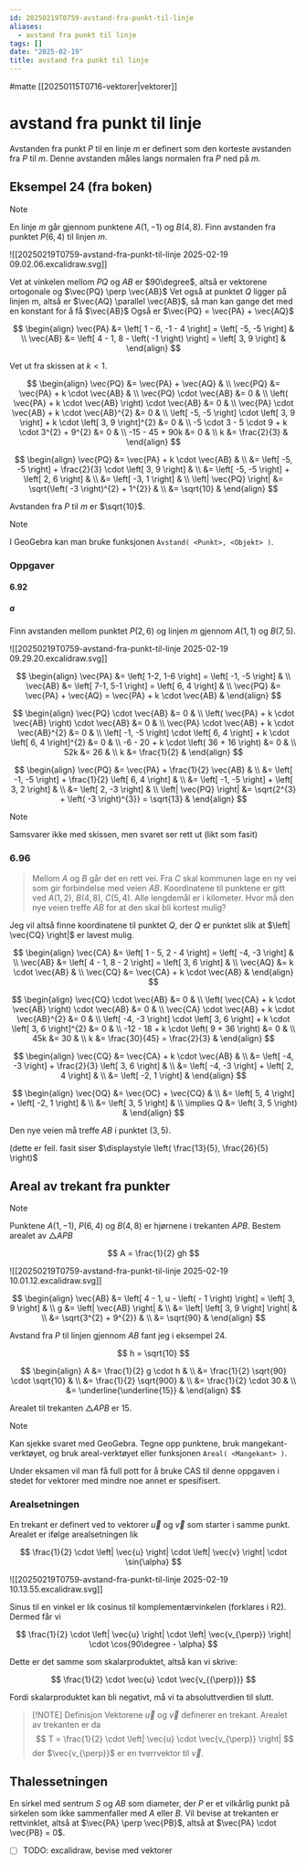 ```yaml
---
id: 20250219T0759-avstand-fra-punkt-til-linje
aliases:
  - avstand fra punkt til linje
tags: []
date: "2025-02-19"
title: avstand fra punkt til linje
---
```


#matte [[20250115T0716-vektorer|vektorer]]

# avstand fra punkt til linje

Avstanden fra punkt $P$ til en linje $m$ er definert som den korteste avstanden fra $P$ til $m$. Denne avstanden måles langs normalen fra $P$ ned på $m$.

## Eksempel 24 (fra boken)

> [!NOTE]
> En linje $m$ går gjennom punktene $A \left( 1, -1 \right)$ og $B \left( 4, 8 \right)$. Finn avstanden fra punktet $P \left( 6, 4 \right)$ til linjen $m$.

![[20250219T0759-avstand-fra-punkt-til-linje 2025-02-19 09.02.06.excalidraw.svg]]

Vet at vinkelen mellom $PQ$ og $AB$ er $90\degree$, altså er vektorene ortogonale og $\vec{PQ} \perp \vec{AB}$
Vet også at punktet $Q$ ligger på linjen m, altså er $\vec{AQ} \parallel \vec{AB}$, så man kan gange det med en konstant for å få $\vec{AB}$
Også er $\vec{PQ} = \vec{PA} + \vec{AQ}$

$$
\begin{align}
  \vec{PA} &= \left[ 1 - 6, -1 - 4 \right] = \left[ -5, -5 \right] & \\
  \vec{AB} &= \left[ 4 - 1, 8 - \left( -1 \right) \right] = \left[ 3, 9 \right] &
\end{align}
$$

Vet ut fra skissen at $k < 1$.

$$
\begin{align}
  \vec{PQ} &= \vec{PA} + \vec{AQ} & \\
  \vec{PQ} &= \vec{PA} + k \cdot \vec{AB} & \\
  \vec{PQ} \cdot \vec{AB} &= 0 & \\
  \left( \vec{PA} + k \cdot \vec{AB} \right) \cdot \vec{AB} &= 0 & \\
  \vec{PA} \cdot \vec{AB} + k \cdot \vec{AB}^{2} &= 0 & \\
  \left[ -5, -5 \right] \cdot \left[ 3, 9 \right] + k \cdot \left[ 3, 9 \right]^{2} &= 0 & \\
  -5 \cdot 3 - 5 \cdot 9 + k \cdot 3^{2} + 9^{2} &= 0 & \\
  -15 - 45 + 90k &= 0 & \\
  k &= \frac{2}{3} &
\end{align}
$$

$$
\begin{align}
  \vec{PQ} &= \vec{PA} + k \cdot \vec{AB} & \\
  &= \left[ -5, -5 \right] + \frac{2}{3} \cdot \left[ 3, 9 \right] & \\
  &= \left[ -5, -5 \right] + \left[ 2, 6 \right] & \\
  &= \left[ -3, 1 \right] & \\
  \left| \vec{PQ} \right| &= \sqrt{\left( -3 \right)^{2} + 1^{2}} & \\
  &= \sqrt{10} &
\end{align}
$$

Avstanden fra $P$ til $m$ er $\sqrt{10}$.

> [!NOTE]
> I GeoGebra kan man bruke funksjonen `Avstand( <Punkt>, <Objekt> )`.

### Oppgaver

#### 6.92

##### a

Finn avstanden mellom punktet $P \left( 2, 6 \right)$ og linjen $m$ gjennom $A \left( 1, 1 \right)$ og $B \left( 7, 5 \right)$.

![[20250219T0759-avstand-fra-punkt-til-linje 2025-02-19 09.29.20.excalidraw.svg]]

$$
\begin{align}
  \vec{PA} &= \left[ 1-2, 1-6 \right] = \left[ -1, -5 \right] & \\
  \vec{AB} &= \left[ 7-1, 5-1 \right] = \left[ 6, 4 \right] & \\
  \vec{PQ} &= \vec{PA} + \vec{AQ} = \vec{PA} + k \cdot \vec{AB} &
\end{align}
$$

$$
\begin{align}
  \vec{PQ} \cdot \vec{AB} &= 0 & \\
  \left( \vec{PA} + k \cdot \vec{AB} \right) \cdot \vec{AB} &= 0 & \\
  \vec{PA} \cdot \vec{AB} + k \cdot \vec{AB}^{2} &= 0 & \\
  \left[ -1, -5 \right] \cdot \left[ 6, 4 \right] + k \cdot \left[ 6, 4 \right]^{2} &= 0 & \\
  -6 - 20 + k \cdot \left( 36 + 16 \right) &= 0 & \\
  52k &= 26 & \\
  k &= \frac{1}{2} &
\end{align}
$$

$$
\begin{align}
  \vec{PQ} &= \vec{PA} + \frac{1}{2} \vec{AB} & \\
  &= \left[ -1, -5 \right] + \frac{1}{2} \left[ 6, 4 \right] & \\
  &= \left[ -1, -5 \right] + \left[ 3, 2 \right] & \\
  &= \left[ 2, -3 \right] & \\
  \left| \vec{PQ} \right| &= \sqrt{2^{3} + \left( -3 \right)^{3}} = \sqrt{13} &
\end{align}
$$

> [!NOTE]
> Samsvarer ikke med skissen, men svaret ser rett ut (likt som fasit)

### 6.96

> Mellom $A$ og $B$ går det en rett vei. Fra $C$ skal kommunen lage en ny vei som gir forbindelse med veien $AB$. Koordinatene til punktene er gitt ved $A \left( 1, 2 \right)$, $B \left( 4, 8 \right)$, $C \left( 5, 4 \right)$.
> Alle lengdemål er i kilometer.
> Hvor må den nye veien treffe $AB$ for at den skal bli kortest mulig?

Jeg vil altså finne koordinatene til punktet $Q$, der $Q$ er punktet slik at $\left| \vec{CQ} \right|$ er lavest mulig.

$$
\begin{align}
  \vec{CA} &= \left[ 1 - 5, 2 - 4 \right] = \left[ -4, -3 \right] & \\
  \vec{AB} &= \left[ 4 - 1, 8 - 2 \right] = \left[ 3, 6 \right] & \\
  \vec{AQ} &= k \cdot \vec{AB} & \\
  \vec{CQ} &= \vec{CA} + k \cdot \vec{AB} &
\end{align}
$$

$$
\begin{align}
  \vec{CQ} \cdot \vec{AB} &= 0 & \\
  \left( \vec{CA} + k \cdot \vec{AB} \right) \cdot \vec{AB} &= 0 & \\
  \vec{CA} \cdot \vec{AB} + k \cdot \vec{AB}^{2} &= 0 & \\
  \left[ -4, -3 \right] \cdot \left[ 3, 6 \right] + k \cdot \left[ 3, 6 \right]^{2} &= 0 & \\
  -12 - 18 + k \cdot \left( 9 + 36 \right) &= 0 & \\
  45k &= 30 & \\
  k &= \frac{30}{45} = \frac{2}{3} &
\end{align}
$$

$$
\begin{align}
  \vec{CQ} &= \vec{CA} + k \cdot \vec{AB} & \\
  &= \left[ -4, -3 \right] + \frac{2}{3} \left[ 3, 6 \right] & \\
  &= \left[ -4, -3 \right] + \left[ 2, 4 \right] & \\
  &= \left[ -2, 1 \right] &
\end{align}
$$

$$
\begin{align}
  \vec{OQ} &= \vec{OC} + \vec{CQ} & \\
  &= \left[ 5, 4 \right] + \left[ -2, 1 \right] & \\
  &= \left[ 3, 5 \right] & \\
  \implies Q &= \left( 3, 5 \right) &
\end{align}
$$

Den nye veien må treffe $AB$ i punktet $\left( 3, 5 \right)$.

(dette er feil. fasit siser $\displaystyle \left( \frac{13}{5}, \frac{26}{5} \right)$

## Areal av trekant fra punkter

> [!NOTE]
> Punktene $A \left( 1, -1 \right)$, $P \left( 6, 4 \right)$ og $B \left( 4, 8 \right)$ er hjørnene i trekanten $APB$. Bestem arealet av $\triangle APB$

$$
A = \frac{1}{2} gh
$$

![[20250219T0759-avstand-fra-punkt-til-linje 2025-02-19 10.01.12.excalidraw.svg]]

$$
\begin{align}
  \vec{AB} &= \left[ 4 - 1, u - \left( - 1 \right) \right] = \left[ 3, 9 \right] & \\
  g &= \left| \vec{AB} \right| & \\
  &= \left| \left[ 3, 9 \right] \right| & \\
  &= \sqrt{3^{2} + 9^{2}} & \\
  &= \sqrt{90} &
\end{align}
$$

Avstand fra $P$ til linjen gjennom $AB$ fant jeg i eksempel 24.

$$
h = \sqrt{10}
$$

$$
\begin{align}
  A &= \frac{1}{2} g \cdot h & \\
  &= \frac{1}{2} \sqrt{90} \cdot \sqrt{10} & \\
  &= \frac{1}{2} \sqrt{900} & \\
  &= \frac{1}{2} \cdot 30 & \\
  &= \underline{\underline{15}} &
\end{align}
$$

Arealet til trekanten $\triangle APB$ er $15$.

> [!NOTE]
> Kan sjekke svaret med GeoGebra. Tegne opp punktene, bruk mangekant-verktøyet, og bruk areal-verktøyet eller funksjonen `Areal( <Mangekant> )`.
>
> Under eksamen vil man få full pott for å bruke CAS til denne oppgaven i stedet for vektorer med mindre noe annet er spesifisert.

### Arealsetningen

En trekant er definert ved to vektorer $\vec{u}$ og $\vec{v}$ som starter i samme punkt. Arealet er ifølge arealsetningen lik

$$
\frac{1}{2} \cdot \left| \vec{u} \right| \cdot \left| \vec{v} \right| \cdot \sin{\alpha}
$$

![[20250219T0759-avstand-fra-punkt-til-linje 2025-02-19 10.13.55.excalidraw.svg]]

Sinus til en vinkel er lik cosinus til komplementærvinkelen (forklares i R2). Dermed får vi

$$
\frac{1}{2} \cdot \left| \vec{u} \right| \cdot \left| \vec{v_{\perp}} \right| \cdot \cos{90\degree - \alpha}
$$

Dette er det samme som skalarproduktet, altså kan vi skrive:

$$
\frac{1}{2} \cdot \vec{u} \cdot \vec{v_{{\perp}}}
$$

Fordi skalarproduktet kan bli negativt, må vi ta absoluttverdien til slutt.

> [!NOTE] Definisjon
> Vektorene $\vec{u}$ og $\vec{v}$ definerer en trekant. Arealet av trekanten er da
> $$
> T = \frac{1}{2} \cdot \left| \vec{u} \cdot \vec{v_{\perp}} \right|
> $$
> der $\vec{v_{\perp}}$ er en tverrvektor til $\vec{v}$.

## Thalessetningen

En sirkel med sentrum $S$ og $AB$ som diameter, der $P$ er et vilkårlig punkt på sirkelen som ikke sammenfaller med $A$ eller $B$. Vil bevise at trekanten er rettvinklet, altså at $\vec{PA} \perp \vec{PB}$, altså at $\vec{PA} \cdot \vec{PB} = 0$.

- [ ] TODO: excalidraw, bevise med vektorer
